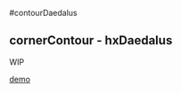 #contourDaedalus
## cornerContour - hxDaedalus

WIP

[demo](https://nanjizal.github.io/contourDaedalus/index.html)
